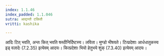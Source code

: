 ```yaml
---
index: 1.1.46
index_padded: 1.1.046
sutra: आद्यन्तौ टकितौ
vritti: kashika

---
```

आदिः टित् भवति, अन्तः कित् भवति षस्ठीनिर्दिष्टस्य। लविता। मुण्डो भीषयते। टित्प्रदेशाः आर्धधातुकस्य इड् वलादेः (7.2.35) इत्येवम् आदयः। कित्प्रदेशाः भियो हेतुभये शुक् (7.3.40) इत्येवम् आदयः।